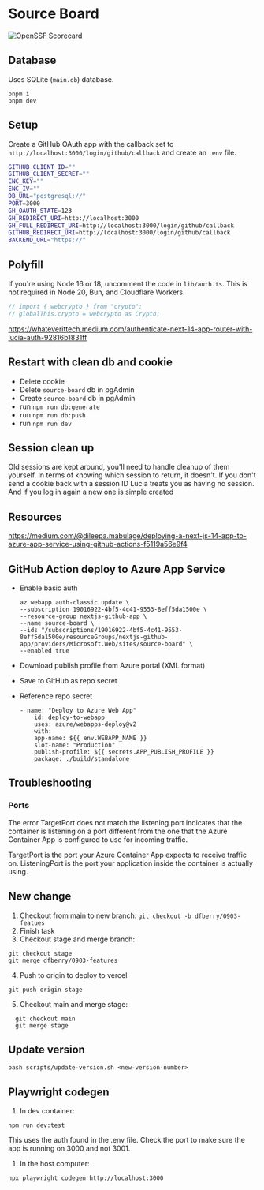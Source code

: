 # Source Board

[![OpenSSF Scorecard](https://api.scorecard.dev/projects/github.com/dfberry/source-board/badge)](https://scorecard.dev/viewer/?uri=github.com/dfberry/source-board)

## Database

Uses SQLite (`main.db`) database.

```
pnpm i
pnpm dev
```

## Setup

Create a GitHub OAuth app with the callback set to `http://localhost:3000/login/github/callback` and create an `.env` file.

```bash
GITHUB_CLIENT_ID=""
GITHUB_CLIENT_SECRET=""
ENC_KEY=""
ENC_IV=""
DB_URL="postgresql://"
PORT=3000
GH_OAUTH_STATE=123
GH_REDIRECT_URI=http://localhost:3000
GH_FULL_REDIRECT_URI=http://localhost:3000/login/github/callback
GITHUB_REDIRECT_URI=http://localhost:3000/login/github/callback
BACKEND_URL="https://"
```

## Polyfill

If you're using Node 16 or 18, uncomment the code in `lib/auth.ts`. This is not required in Node 20, Bun, and Cloudflare Workers.

```ts
// import { webcrypto } from "crypto";
// globalThis.crypto = webcrypto as Crypto;
```

https://whateverittech.medium.com/authenticate-next-14-app-router-with-lucia-auth-92816b1831ff

## Restart with clean db and cookie

- Delete cookie
- Delete `source-board` db in pgAdmin
- Create `source-board` db in pgAdmin
- run `npm run db:generate`
- run `npm run db:push`
- run `npm run dev`

## Session clean up

Old sessions are kept around, you'll need to handle cleanup of them yourself. In terms of knowing which session to return, it doesn't. If you don't send a cookie back with a session ID Lucia treats you as having no session. And if you log in again a new one is simple created

## Resources

https://medium.com/@dileepa.mabulage/deploying-a-next-js-14-app-to-azure-app-service-using-github-actions-f5119a56e9f4

## GitHub Action deploy to Azure App Service

- Enable basic auth

  ```
  az webapp auth-classic update \
  --subscription 19016922-4bf5-4c41-9553-8eff5da1500e \
  --resource-group nextjs-github-app \
  --name source-board \
  --ids "/subscriptions/19016922-4bf5-4c41-9553-8eff5da1500e/resourceGroups/nextjs-github-app/providers/Microsoft.Web/sites/source-board" \
  --enabled true
  ```

- Download publish profile from Azure portal (XML format)
- Save to GitHub as repo secret
- Reference repo secret

  ```
  - name: "Deploy to Azure Web App"
      id: deploy-to-webapp
      uses: azure/webapps-deploy@v2
      with:
      app-name: ${{ env.WEBAPP_NAME }}
      slot-name: "Production"
      publish-profile: ${{ secrets.APP_PUBLISH_PROFILE }}
      package: ./build/standalone
  ```

## Troubleshooting

### Ports

The error TargetPort does not match the listening port indicates that the container is listening on a port different from the one that the Azure Container App is configured to use for incoming traffic.

TargetPort is the port your Azure Container App expects to receive traffic on.
ListeningPort is the port your application inside the container is actually using.

## New change

1. Checkout from main to new branch: `git checkout -b dfberry/0903-featues`
2. Finish task
3. Checkout stage and merge branch:

```
git checkout stage
git merge dfberry/0903-features
```

4. Push to origin to deploy to vercel

```
git push origin stage
```

5. Checkout main and merge stage:

```
  git checkout main
  git merge stage
```

## Update version

```
bash scripts/update-version.sh <new-version-number>
```

## Playwright codegen

1. In dev container:

  ```shell
  npm run dev:test
  ```

  This uses the auth found in the .env file. Check the port to make sure the app is running on 3000 and not 3001.

1. In the host computer:

  ```shell
  npx playwright codegen http://localhost:3000
  ```